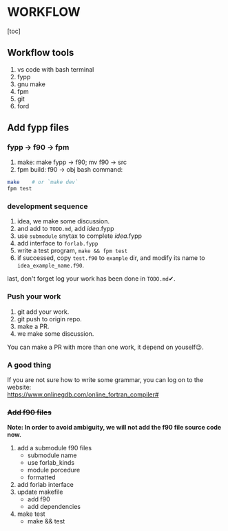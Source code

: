 # WORKFLOW
[toc]

## Workflow tools
1. vs code with bash terminal
2. fypp
3. gnu make
4. fpm
5. git
6. ford

## Add fypp files

### fypp -> f90 -> fpm
1. make: make fypp -> f90; mv f90 -> src
2. fpm build: f90 -> obj
bash command:
```bash
make    # or `make dev`
fpm test
```
### development sequence
1. idea, we make some discussion.
2. and add to `TODO.md`, add _idea_.fypp
3. use `submodule` snytax to complete _idea_.fypp
4. add interface to `forlab.fypp`
5. write a test program, `make && fpm test`
6. if successed, copy `test.f90` to `example` dir, and modify its name to `idea_example_name.f90`.

last, don't forget log your work has been done in `TODO.md`✔.

### Push your work
1. git add your work.
2. git push to origin repo.
3. make a PR.
4. we make some discussion.

You can make a PR with more than one work, it depend on youself😉.

### A good thing
If you are not sure how to write some grammar, you can log on to the website:  
https://www.onlinegdb.com/online_fortran_compiler#

### ~~Add f90 files~~
**Note: In order to avoid ambiguity, we will not add the f90 file source code now.**
1. add a submodule f90 files
    + submodule name
    + use forlab_kinds
    + module porcedure
    + formatted
2. add forlab interface
3. update makefile
    + add f90
    + add dependencies
4. make test
    + make && test